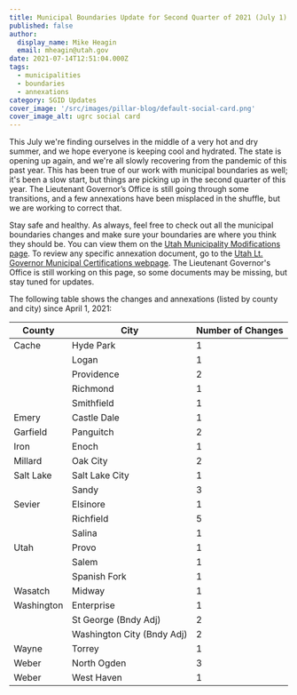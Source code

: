```yaml
---
title: Municipal Boundaries Update for Second Quarter of 2021 (July 1)
published: false
author:
  display_name: Mike Heagin
  email: mheagin@utah.gov
date: 2021-07-14T12:51:04.000Z
tags:
  - municipalities
  - boundaries
  - annexations
category: SGID Updates
cover_image: '/src/images/pillar-blog/default-social-card.png'
cover_image_alt: ugrc social card
---
```


This July we're finding ourselves in the middle of a very hot and dry summer, and we hope everyone is keeping cool and hydrated. The state is opening up again, and we're all slowly recovering from the pandemic of this past year. This has been true of our work with municipal boundaries as well; it's been a slow start, but things are picking up in the second quarter of this year. The Lieutenant Governor’s Office is still going through some transitions, and a few annexations have been misplaced in the shuffle, but we are working to correct that.

Stay safe and healthy. As always, feel free to check out all the municipal boundaries changes and make sure your boundaries are where you think they should be. You can view them on the [Utah Municipality Modifications page](https://www.arcgis.com/home/webmap/viewer.html?webmap=c5ab7e0fcd514f1a9db6b8dad55bba63).
To review any specific annexation document, go to the [Utah Lt. Governor Municipal Certifications webpage](https://municert.utah.gov/). The Lieutenant Governor's Office is still working on this page, so some documents may be missing, but stay tuned for updates.

The following table shows the changes and annexations (listed by county and city) since April 1, 2021:

| County     | City                       | Number of Changes |
| ---------- | -------------------------- | ----------------- |
| Cache      | Hyde Park                  | 1                 |
|            | Logan                      | 1                 |
|            | Providence                 | 2                 |
|            | Richmond                   | 1                 |
|            | Smithfield                 | 1                 |
| Emery      | Castle Dale                | 1                 |
| Garfield   | Panguitch                  | 2                 |
| Iron       | Enoch                      | 1                 |
| Millard    | Oak City                   | 2                 |
| Salt Lake  | Salt Lake City             | 1                 |
|            | Sandy                      | 3                 |
| Sevier     | Elsinore                   | 1                 |
|            | Richfield                  | 5                 |
|            | Salina                     | 1                 |
| Utah       | Provo                      | 1                 |
|            | Salem                      | 1                 |
|            | Spanish Fork               | 1                 |
| Wasatch    | Midway                     | 1                 |
| Washington | Enterprise                 | 1                 |
|            | St George (Bndy Adj)       | 2                 |
|            | Washington City (Bndy Adj) | 2                 |
| Wayne      | Torrey                     | 1                 |
| Weber      | North Ogden                | 3                 |
| Weber      | West Haven                 | 1                 |
